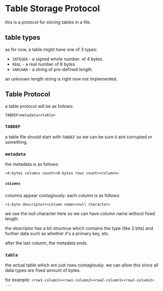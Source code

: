 # Table Storage Protocol
this is a protocol for storing tables in a file.

## table types
as for now, a table might have one of 3 types:
- `INTEGER` - a signed whole number. of 4 bytes.
- `REAL` - a real number of 8 bytes
- `VARCHAR` - a string of pre-defined length.

an unknown length string is right now not implemented.

## Table Protocol
a table protocol will be as follows:

`TABDEF<metadata><table>`

### `TABDEF`
a table file should start with `TABDEF` so we can be sure it aint corrupted or something.

### `metadata`
the metadata is as follows:

`<4-bytes columns count><8-bytes rows count><columns>`

##### `columns`
columns appear contagiously. each column is as follows:

`<1-byte descriptor><column name><null character>`

we use the null character here so we can have column name without fixed length.

the descriptor has a bit structrue which contains the type (like 2 bits) and further data such as whether it's a primary key, etc.

after the last column, the metadata ends.

### `table`
the actual table which are just rows contagiously.
we can allow this since all data types are fixed amount of bytes.

for example:
`<row1-column1><row1-column2><row2-column1><row2-column2> ...`
